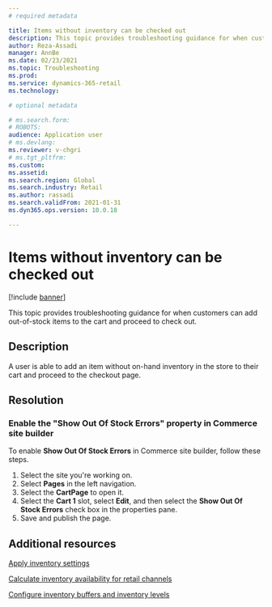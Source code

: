```yaml
---
# required metadata

title: Items without inventory can be checked out
description: This topic provides troubleshooting guidance for when customers can add out-of-stock items to the cart and proceed to check out. 
author: Reza-Assadi
manager: AnnBe
ms.date: 02/23/2021
ms.topic: Troubleshooting
ms.prod: 
ms.service: dynamics-365-retail
ms.technology: 

# optional metadata

# ms.search.form: 
# ROBOTS: 
audience: Application user
# ms.devlang: 
ms.reviewer: v-chgri
# ms.tgt_pltfrm: 
ms.custom: 
ms.assetid: 
ms.search.region: Global
ms.search.industry: Retail
ms.author: rassadi
ms.search.validFrom: 2021-01-31
ms.dyn365.ops.version: 10.0.18

---
```


# Items without inventory can be checked out

[!include [banner](../../includes/banner.md)]

This topic provides troubleshooting guidance for when customers can add out-of-stock items to the cart and proceed to check out.

## Description

A user is able to add an item without on-hand inventory in the store to their cart and proceed to the checkout page.

## Resolution

### Enable the "Show Out Of Stock Errors" property in Commerce site builder

To enable **Show Out Of Stock Errors** in Commerce site builder, follow these steps.

1. Select the site you're working on.
1. Select **Pages** in the left navigation.
1. Select the **CartPage** to open it.
1. Select the **Cart 1** slot, select **Edit**, and then select the **Show Out Of Stock Errors** check box in the properties pane.
1. Save and publish the page.

## Additional resources

[Apply inventory settings](../inventory-settings.md)

[Calculate inventory availability for retail channels](../calculated-inventory-retail-channels.md)

[Configure inventory buffers and inventory levels](../inventory-buffers-levels.md)
